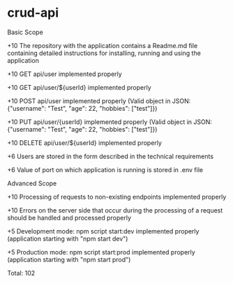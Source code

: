 # crud-api

Basic Scope

+10 The repository with the application contains a Readme.md file containing detailed instructions for installing, running and using the application

+10 GET api/user implemented properly

+10 GET api/user/${userId} implemented properly

+10 POST api/user implemented properly (Valid object in JSON: {"username": "Test", "age": 22, "hobbies": ["test"]})

+10 PUT api/user/{userId} implemented properly (Valid object in JSON: {"username": "Test", "age": 22, "hobbies": ["test"]})

+10 DELETE api/user/${userId} implemented properly

+6 Users are stored in the form described in the technical requirements

+6 Value of port on which application is running is stored in .env file

Advanced Scope

+10 Processing of requests to non-existing endpoints implemented properly

+10 Errors on the server side that occur during the processing of a request should be handled and processed properly

+5 Development mode: npm script start:dev implemented properly (application starting with "npm start dev")

+5 Production mode: npm script start:prod implemented properly (application starting with "npm start prod")

Total: 102